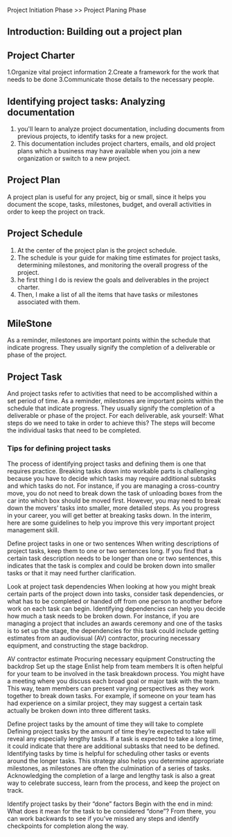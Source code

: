 Project Initiation Phase >> Project Planing Phase
## Introduction: Building out a project plan

## Project Charter
1.Organize vital project information
2.Create a framework for the work that needs to be done
3.Communicate those details to the necessary people.

## Identifying project tasks: Analyzing documentation
1.  you'll learn to analyze project documentation, including documents from previous projects, to identify tasks for a new project.
2.  This documentation includes project charters, emails, and old project plans which a business may have available when you join a new organization or switch to a new project.

## Project Plan
 A project plan is useful for any project, big or small, since it helps you document the scope, tasks, milestones, budget, and overall activities in order to keep the project on track. 
 
## Project Schedule
1. At the center of the project plan is the project schedule. 
2. The schedule is your guide for making time estimates for project tasks, determining milestones, and monitoring the overall progress of the project. 
3. he first thing I do is review the goals and deliverables in the project charter. 
4. Then, I make a list of all the items that have tasks or milestones associated with them.

## MileStone
As a reminder, milestones are important points within the schedule that indicate progress. They usually signify the completion of a deliverable or phase of the project. 


## Project Task
And project tasks refer to activities that need to be accomplished within a set period of time. As a reminder, milestones are important points within the schedule that indicate progress. They usually signify the completion of a deliverable or phase of the project. 
For each deliverable, ask yourself: What steps do we need to take in order to achieve this? The steps will become the individual tasks that need to be completed. 


### Tips for defining project tasks
The process of identifying project tasks and defining them is one that requires practice. Breaking tasks down into workable parts is challenging because you have to decide which tasks may require additional subtasks and which tasks do not. For instance, if you are managing a cross-country move, you do not need to break down the task of unloading boxes from the car into which box should be moved first. However, you may need to break down the movers’ tasks into smaller, more detailed steps. As you progress in your career, you will get better at breaking tasks down. In the interim, here are some guidelines to help you improve this very important project management skill. 

Define project tasks in one or two sentences
When writing descriptions of project tasks, keep them to one or two sentences long. If you find that a certain task description needs to be longer than one or two sentences, this indicates that the task is complex and could be broken down into smaller tasks or that it may need further clarification.

Look at project task dependencies
When looking at how you might break certain parts of the project down into tasks, consider task dependencies, or what has to be completed or handed off from one person to another before work on each task can begin. Identifying dependencies can help you decide how much a task needs to be broken down. For instance, if you are managing a project that includes an awards ceremony and one of the tasks is to set up the stage, the dependencies for this task could include getting estimates from an audiovisual (AV) contractor, procuring necessary equipment, and constructing the stage backdrop.

AV contractor estimate  Procuring necessary equipment  Constructing the backdrop  Set up the stage
Enlist help from team members
It is often helpful for your team to be involved in the task breakdown process. You might have a meeting where you discuss each broad goal or major task with the team. This way, team members can present varying perspectives as they work together to break down tasks. For example, if someone on your team has had experience on a similar project, they may suggest a certain task actually be broken down into three different tasks. 

Define project tasks by the amount of time they will take to complete
Defining project tasks by the amount of time they’re expected to take will reveal any especially lengthy tasks. If a task is expected to take a long time, it could indicate that there are additional subtasks that need to be defined. Identifying tasks by time is helpful for scheduling other tasks or events around the longer tasks. This strategy also helps you determine appropriate milestones, as milestones are often the culmination of a series of tasks. Acknowledging the completion of a large and lengthy task is also a great way to celebrate success, learn from the process, and keep the project on track.

Identify project tasks by their “done” factors
Begin with the end in mind: What does it mean for the task to be considered “done”? From there, you can work backwards to see if you’ve missed any steps and identify checkpoints for completion along the way. 
